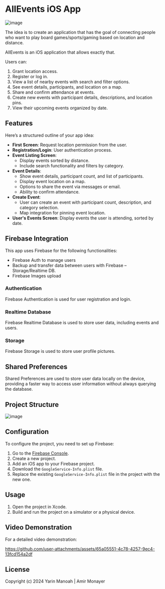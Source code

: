# AllEvents iOS App
![image](https://github.com/user-attachments/assets/3ddd42bf-60b0-4bb4-804a-0526b0c68478)

The idea is to create an application that has the goal of connecting people who want to play board games/sports/gaming based on location and distance.

AllEvents is an iOS application that allows exactly that.

Users can:
1. Grant location access.
2. Register or log in.
3. View a list of nearby events with search and filter options.
4. See event details, participants, and location on a map.
5. Share and confirm attendance at events.
6. Create new events with participant details, descriptions, and location pins.
7. View their upcoming events organized by date.


## Features
Here’s a structured outline of your app idea:

- **First Screen**: Request location permission from the user.
- **Registration/Login**: User authentication process.
- **Event Listing Screen**:
  - Display events sorted by distance.
  - Include search functionality and filters by category.
- **Event Details**:
  - Show event details, participant count, and list of participants.
  - Display event location on a map.
  - Options to share the event via messages or email.
  - Ability to confirm attendance.
- **Create Event**:
  - User can create an event with participant count, description, and category selection.
  - Map integration for pinning event location.
- **User's Events Screen**: Display events the user is attending, sorted by date.

## Firebase Integration

This app uses Firebase for the following functionalities:

- Firebase Auth to manage users
- Backup and transfer data between users with Firebase – Storage/Realtime DB.
- Firebase Images upload 


### Authentication

Firebase Authentication is used for user registration and login.

### Realtime Database

Firebase Realtime Database is used to store user data, including events and users.

### Storage

Firebase Storage is used to store user profile pictures.

## Shared Preferences

Shared Preferences are used to store user data locally on the device, providing a faster way to access user information without always querying the database.

## Project Structure
![image](https://github.com/user-attachments/assets/ea5058cc-d758-4288-afab-04c1f1c2a5bb)

## Configuration

To configure the project, you need to set up Firebase:

1. Go to the [Firebase Console](https://console.firebase.google.com/).
2. Create a new project.
3. Add an iOS app to your Firebase project.
4. Download the `GoogleService-Info.plist` file.
5. Replace the existing `GoogleService-Info.plist` file in the project with the new one.

## Usage

1. Open the project in Xcode.
2. Build and run the project on a simulator or a physical device.

## Video Demonstration

For a detailed video demonstration:

https://github.com/user-attachments/assets/65a05551-4c78-4257-9ec4-13fcd154a2df


## License
Copyright (c) 2024 Yarin Manoah | Amir Monayer
